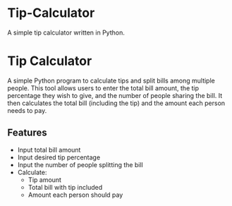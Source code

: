# Tip-Calculator
A simple tip calculator written in Python.
# Tip Calculator

A simple Python program to calculate tips and split bills among multiple people. This tool allows users to enter the total bill amount, the tip percentage they wish to give, and the number of people sharing the bill. It then calculates the total bill (including the tip) and the amount each person needs to pay.

## Features
- Input total bill amount
- Input desired tip percentage
- Input the number of people splitting the bill
- Calculate:
  - Tip amount
  - Total bill with tip included
  - Amount each person should pay
